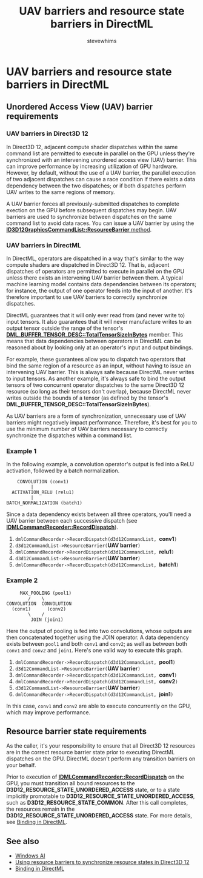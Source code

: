 ﻿---
title: UAV barriers and resource state barriers in DirectML
description: Describes the correctness benefits of barriers, and how you can work with them in DirectML.
ms.custom: Windows 10 May 2019 Update
ms.localizationpriority: high
ms.topic: article
ms.date: 04/19/2019
author: stevewhims
ms.author: stwhi
---

# UAV barriers and resource state barriers in DirectML

## Unordered Access View (UAV) barrier requirements

### UAV barriers in Direct3D 12

In Direct3D 12, adjacent compute shader dispatches within the same command list are permitted to execute in parallel on the GPU unless they're synchronized with an intervening unordered access view (UAV) barrier. This can improve performance by increasing utilization of GPU hardware. However, by default, without the use of a UAV barrier, the parallel execution of two adjacent dispatches can cause a race condition if there exists a data dependency between the two dispatches; or if both dispatches perform UAV writes to the same regions of memory.

A UAV barrier forces all previously-submitted dispatches to complete exection on the GPU before subsequent dispatches may begin. UAV barriers are used to synchronize between dispatches on the same command list to avoid data races. You can issue a UAV barrier by using the [**ID3D12GraphicsCommandList::ResourceBarrier** method](/windows/desktop/api/d3d12/nf-d3d12-id3d12graphicscommandlist-resourcebarrier).

### UAV barriers in DirectML

In DirectML, operators are dispatched in a way that's similar to the way compute shaders are dispatched in Direct3D 12. That is, adjacent dispatches of operators are permitted to execute in parallel on the GPU unless there exists an intervening UAV barrier between them. A typical machine learning model contains data dependencies between its operators; for instance, the output of one operator feeds into the input of another. It's therefore important to use UAV barriers to correctly synchronize dispatches.

DirectML guarantees that it will only ever read from (and never write to) input tensors. It also guarantees that it will never manufacture writes to an output tensor outside the range of the tensor's [**DML_BUFFER_TENSOR_DESC::TotalTensorSizeInBytes**](/windows/desktop/api/directml/ns-directml-dml_buffer_tensor_desc) member. This means that data dependencies between operators in DirectML can be reasoned about by looking only at an operator's input and output bindings.

For example, these guarantees allow you to dispatch two operators that bind the same region of a resource as an input, without having to issue an intervening UAV barrier. This is always safe because DirectML never writes to input tensors. As another example, it's always safe to bind the output tensors of two concurrent operator dispatches to the same Direct3D 12 resource (so long as their tensors don't overlap), because DirectML never writes outside the bounds of a tensor (as defined by the tensor's **DML_BUFFER_TENSOR_DESC::TotalTensorSizeInBytes**).

As UAV barriers are a form of synchronization, unnecessary use of UAV barriers might negatively impact performance. Therefore, it's best for you to use the minimum number of UAV barriers necessary to correctly synchronize the dispatches within a command list.

### Example 1

In the following example, a convolution operator's output is fed into a ReLU activation, followed by a batch normalization.

```console
    CONVOLUTION (conv1)
         |
  ACTIVATION_RELU (relu1)
         |
BATCH_NORMALIZATION (batch1)
```

Since a data dependency exists between all three operators, you'll need a UAV barrier between each successive dispatch (see [**IDMLCommandRecorder::RecordDispatch**](/windows/desktop/api/directml/nf-directml-idmlcommandrecorder-recorddispatch)).

1. `dmlCommandRecorder->RecordDispatch(d3d12CommandList, `**conv1**`)`
2. `d3d12CommandList->ResourceBarrier(`**UAV barrier**`)`
3. `dmlCommandRecorder->RecordDispatch(d3d12CommandList, `**relu1**`)`
4. `d3d12CommandList->ResourceBarrier(`**UAV barrier**`)`
5. `dmlCommandRecorder->RecordDispatch(d3d12CommandList, `**batch1**`)`

### Example 2

```console
     MAX_POOLING (pool1)
        /    \
CONVOLUTION  CONVOLUTION
  (conv1)      (conv2)
        \    /
         JOIN (join1)
```

Here the output of pooling is fed into two convolutions, whose outputs are then concatenated together using the JOIN operator. A data dependency exists between `pool1` and both `conv1` and `conv2`; as well as between both `conv1` and `conv2` and `join1`. Here's one valid way to execute this graph.

1. `dmlCommandRecorder->RecordDispatch(d3d12CommandList, `**pool1**`)`
2. `d3d12CommandList->ResourceBarrier(`**UAV barrier**`)`
3. `dmlCommandRecorder->RecordDispatch(d3d12CommandList, `**conv1**`)`
4. `dmlCommandRecorder->RecordDispatch(d3d12CommandList, `**conv2**`)`
5. `d3d12CommandList->ResourceBarrier(`**UAV barrier**`)`
6. `dmlCommandRecorder->RecordDispatch(d3d12CommandList, `**join1**`)`

In this case, `conv1` and `conv2` are able to execute concurrently on the GPU, which may improve performance.

## Resource barrier state requirements

As the caller, it's your responsibility to ensure that all Direct3D 12 resources are in the correct resource barrier state prior to executing DirectML dispatches on the GPU. DirectML doesn't perform any transition barriers on your behalf.

Prior to execution of [**IDMLCommandRecorder::RecordDispatch**](/windows/desktop/api/directml/nf-directml-idmlcommandrecorder-recorddispatch) on the GPU, you must transition all bound resources to the **D3D12_RESOURCE_STATE_UNORDERED_ACCESS** state, or to a state implicitly promotable to **D3D12_RESOURCE_STATE_UNORDERED_ACCESS**, such as **D3D12_RESOURCE_STATE_COMMON**. After this call completes, the resources remain in the **D3D12_RESOURCE_STATE_UNORDERED_ACCESS** state. For more details, see [Binding in DirectML](dml-binding.md).

## See also

* [Windows AI](../index.yml)
* [Using resource barriers to synchronize resource states in Direct3D 12](/windows/desktop/direct3d12/using-resource-barriers-to-synchronize-resource-states-in-direct3d-12)
* [Binding in DirectML](dml-binding.md)
